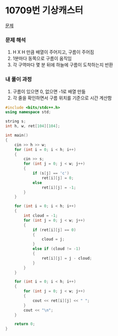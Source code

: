 # 10709번 기상캐스터

[문제](https://www.acmicpc.net/problem/10709)

### 문제 해석

1. H X H 만큼 배열이 주어지고, 구름이 주어짐
2. 1분마다 동쪽으로 구름이 움직임
3. 각 구역마다 몇 분 뒤에 하늘에 구름이 도착하는지 반환

### 내 풀이 과정

1. 구름이 있으면 0, 없으면 -1로 배열 만듦
2. 각 줄을 확인하면서 구름 위치를 기준으로 시간 계산함

```c++
#include <bits/stdc++.h>
using namespace std;

string s;
int h, w, ret[104][104];

int main()
{
    cin >> h >> w;
    for (int i = 0; i < h; i++)
    {
        cin >> s;
        for (int j = 0; j < w; j++)
        {
            if (s[j] == 'c')
                ret[i][j] = 0;
            else
                ret[i][j] = -1;
        }
    }

    for (int i = 0; i < h; i++)
    {
        int cloud = -1;
        for (int j = 0; j < w; j++)
        {
            if (ret[i][j] == 0)
            {
                cloud = j;
            }
            else if (cloud != -1)
            {
                ret[i][j] = j - cloud;
            }
        }
    }

    for (int i = 0; i < h; i++)
    {
        for (int j = 0; j < w; j++)
        {
            cout << ret[i][j] << " ";
        }
        cout << "\n";
    }

    return 0;
}
```
